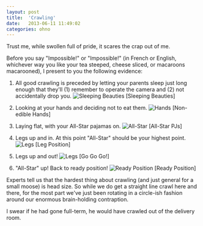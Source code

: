 ```yaml
---
layout: post
title:  'Crawling'
date:   2013-06-11 11:49:02
categories: ohno
---
```


Trust me, while swollen full of pride, it scares the crap out of me.

Before you say "Impossible!" or "Impossible!" (in French or English, whichever way you like your tea steeped, cheese sliced, or macaroons macarooned), I present to you the following evidence:

1. All good crawling is preceded by letting your parents sleep just long enough that they'll (1) remember to operate the camera and (2) not accidentally drop you.
![Sleeping Beauties](/images/sleeping_beauties.jpg "Sleeping Beauties")
\[Sleeping Beauties\]

2. Looking at your hands and deciding not to eat them.
![Hands](/images/IMG_3626.jpg "Hands")
\[Non-edible Hands\]

3. Laying flat, with your All-Star pajamas on.
![All-Star](/images/IMG_3631.jpg "All-Star")
\[All-Star PJs\]

4. Legs up and in.  At this point "All-Star" should be your highest point.
![Legs](/images/IMG_3628.jpg "Legs")
\[Leg Position\]

5. Legs up and out!
![Legs](/images/IMG_3633.jpg "Legs")
\[Go Go Go!\]

6. "All-Star" up! Back to ready position!
![Ready Position](/images/IMG_3635.jpg "Ready Position")
\[Ready Position\]

Experts tell us that the hardest thing about crawling (and just general for a small moose) is head size.  So while we do get a straight line crawl here and there, for the most part we've just been rotating in a circle-ish fashion around our enormous brain-holding contraption.

I swear if he had gone full-term, he would have crawled out of the delivery room.
